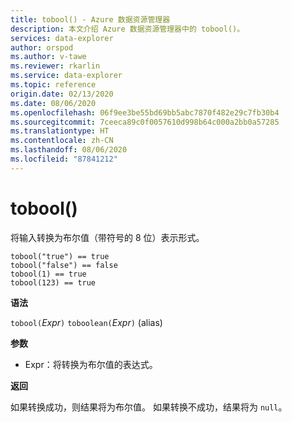 ```yaml
---
title: tobool() - Azure 数据资源管理器
description: 本文介绍 Azure 数据资源管理器中的 tobool()。
services: data-explorer
author: orspod
ms.author: v-tawe
ms.reviewer: rkarlin
ms.service: data-explorer
ms.topic: reference
origin.date: 02/13/2020
ms.date: 08/06/2020
ms.openlocfilehash: 06f9ee3be55bd69bb5abc7870f482e29c7fb30b4
ms.sourcegitcommit: 7ceeca89c0f0057610d998b64c000a2bb0a57285
ms.translationtype: HT
ms.contentlocale: zh-CN
ms.lasthandoff: 08/06/2020
ms.locfileid: "87841212"
---
```

# <a name="tobool"></a>tobool()

将输入转换为布尔值（带符号的 8 位）表示形式。

```kusto
tobool("true") == true
tobool("false") == false
tobool(1) == true
tobool(123) == true
```

**语法**

`tobool(`*Expr*`)`
`toboolean(`*Expr*`)` (alias)

**参数**

* Expr：将转换为布尔值的表达式。 

**返回**

如果转换成功，则结果将为布尔值。
如果转换不成功，结果将为 `null`。
